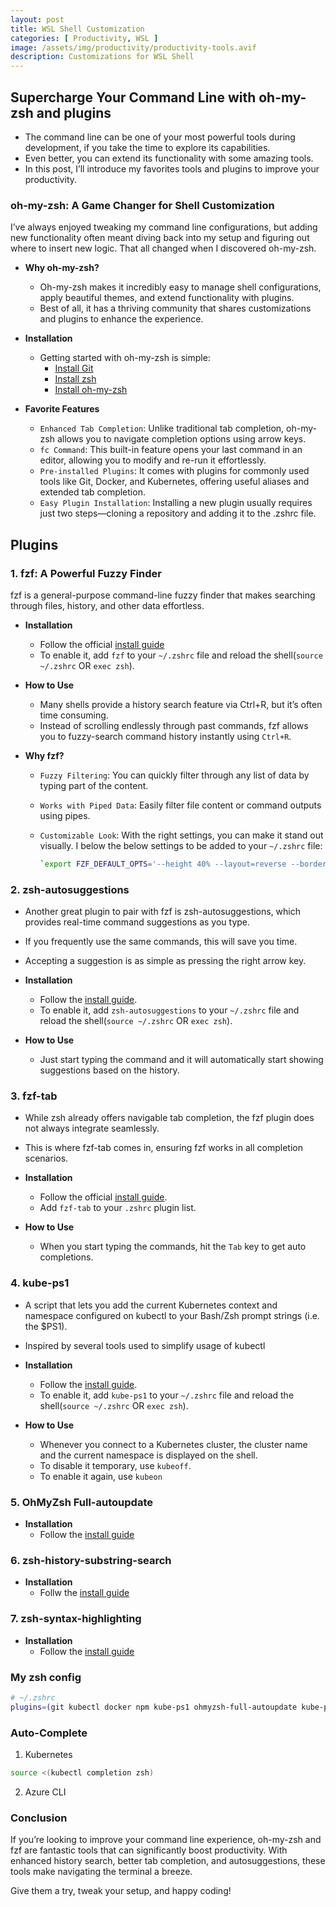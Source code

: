 ```yaml
---
layout: post
title: WSL Shell Customization
categories: [ Productivity, WSL ]
image: /assets/img/productivity/productivity-tools.avif
description: Customizations for WSL Shell 
---
```


## Supercharge Your Command Line with oh-my-zsh and plugins

- The command line can be one of your most powerful tools during development, if you take the time to explore its capabilities.
- Even better, you can extend its functionality with some amazing tools.
- In this post, I’ll introduce my favorites tools and plugins to improve your productivity.

### oh-my-zsh: A Game Changer for Shell Customization

I’ve always enjoyed tweaking my command line configurations, but adding new functionality often meant diving back into my setup and figuring out where to insert new logic. That all changed when I discovered oh-my-zsh.

- **Why oh-my-zsh?**
  - Oh-my-zsh makes it incredibly easy to manage shell configurations, apply beautiful themes, and extend functionality with plugins.
  - Best of all, it has a thriving community that shares customizations and plugins to enhance the experience.

- **Installation**
  - Getting started with oh-my-zsh is simple:
    - [Install Git](https://git-scm.com/book/en/v2/Getting-Started-Installing-Git)
    - [Install zsh](https://github.com/ohmyzsh/ohmyzsh/wiki/Installing-ZSH)
    - [Install oh-my-zsh](https://github.com/ohmyzsh/ohmyzsh#basic-installation)

- **Favorite Features**
  - `Enhanced Tab Completion`: Unlike traditional tab completion, oh-my-zsh allows you to navigate completion options using arrow keys.
  - `fc Command`: This built-in feature opens your last command in an editor, allowing you to modify and re-run it effortlessly.
  - `Pre-installed Plugins`: It comes with plugins for commonly used tools like Git, Docker, and Kubernetes, offering useful aliases and extended tab completion.
  - `Easy Plugin Installation`: Installing a new plugin usually requires just two steps—cloning a repository and adding it to the .zshrc file.

## Plugins

### 1. fzf: A Powerful Fuzzy Finder

fzf is a general-purpose command-line fuzzy finder that makes searching through files, history, and other data effortless.

- **Installation**
  - Follow the official [install guide](https://github.com/junegunn/fzf#installation)
  - To enable it, add `fzf` to your `~/.zshrc` file and reload the shell(`source ~/.zshrc` OR `exec zsh`).

- **How to Use**
  - Many shells provide a history search feature via Ctrl+R, but it’s often time consuming.
  - Instead of scrolling endlessly through past commands, fzf allows you to fuzzy-search command history instantly using `Ctrl+R`.

- **Why fzf?**
  - `Fuzzy Filtering`: You can quickly filter through any list of data by typing part of the content.
  - `Works with Piped Data`: Easily filter file content or command outputs using pipes.
  - `Customizable Look`: With the right settings, you can make it stand out visually. I below the below settings to be added to your `~/.zshrc` file:

    ```sh
    `export FZF_DEFAULT_OPTS='--height 40% --layout=reverse --border'`
    ```

### 2. zsh-autosuggestions

- Another great plugin to pair with fzf is zsh-autosuggestions, which provides real-time command suggestions as you type.
- If you frequently use the same commands, this will save you time.
- Accepting a suggestion is as simple as pressing the right arrow key.

- **Installation**
  - Follow the [install guide](https://github.com/zsh-users/zsh-autosuggestions/blob/master/INSTALL.md).
  - To enable it, add `zsh-autosuggestions` to your `~/.zshrc` file and reload the shell(`source ~/.zshrc` OR `exec zsh`).

- **How to Use**
  - Just start typing the command and it will automatically start showing suggestions based on the history.

### 3. fzf-tab

- While zsh already offers navigable tab completion, the fzf plugin does not always integrate seamlessly.
- This is where fzf-tab comes in, ensuring fzf works in all completion scenarios.

- **Installation**
  - Follow the official [install guide](https://github.com/Aloxaf/fzf-tab#install).
  - Add `fzf-tab` to your `.zshrc` plugin list.

- **How to Use**
  - When you start typing the commands, hit the `Tab` key to get auto completions.

### 4. kube-ps1

- A script that lets you add the current Kubernetes context and namespace configured on kubectl to your Bash/Zsh prompt strings (i.e. the $PS1).
- Inspired by several tools used to simplify usage of kubectl

- **Installation**
  - Follow the [install guide](https://github.com/jonmosco/kube-ps1).
  - To enable it, add `kube-ps1` to your `~/.zshrc` file and reload the shell(`source ~/.zshrc` OR `exec zsh`).
  
- **How to Use**
  - Whenever you connect to a Kubernetes cluster, the cluster name and the current namespace is displayed on the shell.
  - To disable it temporary, use `kubeoff`.
  - To enable it again, use `kubeon`

### 5. OhMyZsh Full-autoupdate

- **Installation**
  - Follow the [install guide](https://github.com/Pilaton/OhMyZsh-full-autoupdate)

### 6. zsh-history-substring-search

- **Installation**
  - Follw the [install guide](https://github.com/zsh-users/zsh-history-substring-search)

### 7. zsh-syntax-highlighting

- **Installation**
  - Follow the [install guide](https://github.com/zsh-users/zsh-syntax-highlighting)

### My zsh config

```sh
# ~/.zshrc
plugins=(git kubectl docker npm kube-ps1 ohmyzsh-full-autoupdate kube-ps1 azure fzf fzf-tab zsh-history-substring-search zsh-autosuggestions zsh-syntax-highlighting)
```

### Auto-Complete

1. Kubernetes

```sh
source <(kubectl completion zsh)
```

2. Azure CLI


### Conclusion

If you’re looking to improve your command line experience, oh-my-zsh and fzf are fantastic tools that can significantly boost productivity. With enhanced history search, better tab completion, and autosuggestions, these tools make navigating the terminal a breeze.

Give them a try, tweak your setup, and happy coding!